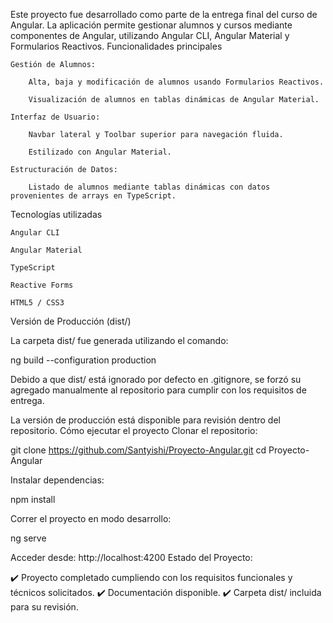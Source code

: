 Este proyecto fue desarrollado como parte de la entrega final del curso de Angular.
La aplicación permite gestionar alumnos y cursos mediante componentes de Angular, utilizando Angular CLI, Angular Material y Formularios Reactivos.
 Funcionalidades principales

    Gestión de Alumnos:

        Alta, baja y modificación de alumnos usando Formularios Reactivos.

        Visualización de alumnos en tablas dinámicas de Angular Material.

    Interfaz de Usuario:

        Navbar lateral y Toolbar superior para navegación fluida.

        Estilizado con Angular Material.

    Estructuración de Datos:

        Listado de alumnos mediante tablas dinámicas con datos provenientes de arrays en TypeScript.

 Tecnologías utilizadas

    Angular CLI

    Angular Material

    TypeScript

    Reactive Forms

    HTML5 / CSS3

 Versión de Producción (dist/)

La carpeta dist/ fue generada utilizando el comando:

ng build --configuration production

Debido a que dist/ está ignorado por defecto en .gitignore, se forzó su agregado manualmente al repositorio para cumplir con los requisitos de entrega.

La versión de producción está disponible para revisión dentro del repositorio.
 Cómo ejecutar el proyecto
Clonar el repositorio:

git clone https://github.com/Santyishi/Proyecto-Angular.git
cd Proyecto-Angular

Instalar dependencias:

npm install

Correr el proyecto en modo desarrollo:

ng serve

Acceder desde: http://localhost:4200
Estado del Proyecto:

✔️ Proyecto completado cumpliendo con los requisitos funcionales y técnicos solicitados.
✔️ Documentación disponible.
✔️ Carpeta dist/ incluida para su revisión.
